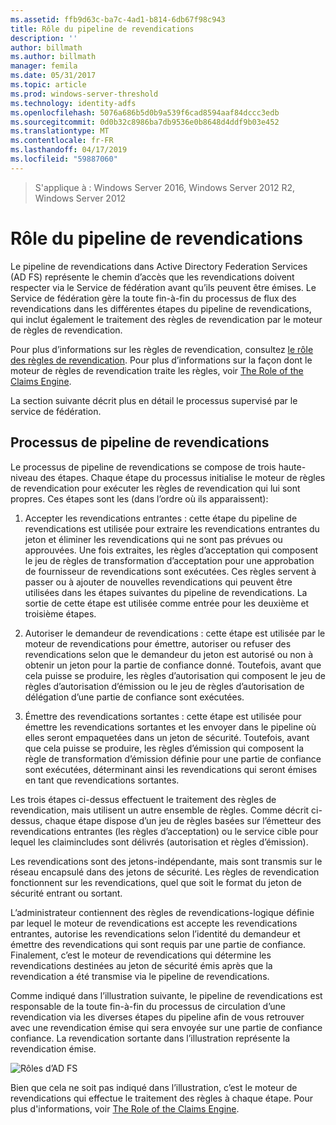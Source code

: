 ```yaml
---
ms.assetid: ffb9d63c-ba7c-4ad1-b814-6db67f98c943
title: Rôle du pipeline de revendications
description: ''
author: billmath
ms.author: billmath
manager: femila
ms.date: 05/31/2017
ms.topic: article
ms.prod: windows-server-threshold
ms.technology: identity-adfs
ms.openlocfilehash: 5076a686b5d0b9a539f6cad8594aaf84dccc3edb
ms.sourcegitcommit: 0d0b32c8986ba7db9536e0b8648d4ddf9b03e452
ms.translationtype: MT
ms.contentlocale: fr-FR
ms.lasthandoff: 04/17/2019
ms.locfileid: "59887060"
---
```

>S'applique à : Windows Server 2016, Windows Server 2012 R2, Windows Server 2012

# <a name="the-role-of-the-claims-pipeline"></a>Rôle du pipeline de revendications
Le pipeline de revendications dans Active Directory Federation Services \(AD FS\) représente le chemin d’accès que les revendications doivent respecter via le Service de fédération avant qu’ils peuvent être émises. Le Service de fédération gère la toute fin\-à\-fin du processus de flux des revendications dans les différentes étapes du pipeline de revendications, qui inclut également le traitement des règles de revendication par le moteur de règles de revendication.  
  
Pour plus d’informations sur les règles de revendication, consultez [le rôle des règles de revendication](The-Role-of-Claim-Rules.md). Pour plus d’informations sur la façon dont le moteur de règles de revendication traite les règles, voir [The Role of the Claims Engine](The-Role-of-the-Claims-Engine.md).  
  
La section suivante décrit plus en détail le processus supervisé par le service de fédération.  
  
## <a name="claims-pipeline-process"></a>Processus de pipeline de revendications  
Le processus de pipeline de revendications se compose de trois haute\-niveau des étapes. Chaque étape du processus initialise le moteur de règles de revendication pour exécuter les règles de revendication qui lui sont propres. Ces étapes sont les \(dans l’ordre où ils apparaissent\):  
  
1.  Accepter les revendications entrantes : cette étape du pipeline de revendications est utilisée pour extraire les revendications entrantes du jeton et éliminer les revendications qui ne sont pas prévues ou approuvées. Une fois extraites, les règles d’acceptation qui composent le jeu de règles de transformation d’acceptation pour une approbation de fournisseur de revendications sont exécutées. Ces règles servent à passer ou à ajouter de nouvelles revendications qui peuvent être utilisées dans les étapes suivantes du pipeline de revendications. La sortie de cette étape est utilisée comme entrée pour les deuxième et troisième étapes.  
  
2.  Autoriser le demandeur de revendications : cette étape est utilisée par le moteur de revendications pour émettre, autoriser ou refuser des revendications selon que le demandeur du jeton est autorisé ou non à obtenir un jeton pour la partie de confiance donné. Toutefois, avant que cela puisse se produire, les règles d’autorisation qui composent le jeu de règles d’autorisation d’émission ou le jeu de règles d’autorisation de délégation d’une partie de confiance sont exécutées.  
  
3.  Émettre des revendications sortantes : cette étape est utilisée pour émettre les revendications sortantes et les envoyer dans le pipeline où elles seront empaquetées dans un jeton de sécurité. Toutefois, avant que cela puisse se produire, les règles d’émission qui composent la règle de transformation d’émission définie pour une partie de confiance sont exécutées, déterminant ainsi les revendications qui seront émises en tant que revendications sortantes.  
  
Les trois étapes ci-dessus effectuent le traitement des règles de revendication, mais utilisent un autre ensemble de règles. Comme décrit ci-dessus, chaque étape dispose d’un jeu de règles basées sur l’émetteur des revendications entrantes \(les règles d’acceptation\) ou le service cible pour lequel les claimincludes sont délivrés \(autorisation et règles d’émission\).  
  
Les revendications sont des jetons\-indépendante, mais sont transmis sur le réseau encapsulé dans des jetons de sécurité. Les règles de revendication fonctionnent sur les revendications, quel que soit le format du jeton de sécurité entrant ou sortant.  
  
L’administrateur contiennent des règles de revendications\-logique définie par lequel le moteur de revendications est accepte les revendications entrantes, autorise les revendications selon l’identité du demandeur et émettre des revendications qui sont requis par une partie de confiance. Finalement, c’est le moteur de revendications qui détermine les revendications destinées au jeton de sécurité émis après que la revendication a été transmise via le pipeline de revendications.  
  
Comme indiqué dans l’illustration suivante, le pipeline de revendications est responsable de la toute fin\-à\-fin du processus de circulation d’une revendication via les diverses étapes du pipeline afin de vous retrouver avec une revendication émise qui sera envoyée sur une partie de confiance confiance. La revendication sortante dans l’illustration représente la revendication émise.  
  
![Rôles d’AD FS](media/adfs2_pipeline.gif)  
  
Bien que cela ne soit pas indiqué dans l’illustration, c’est le moteur de revendications qui effectue le traitement des règles à chaque étape. Pour plus d'informations, voir [The Role of the Claims Engine](The-Role-of-the-Claims-Engine.md).  
  

